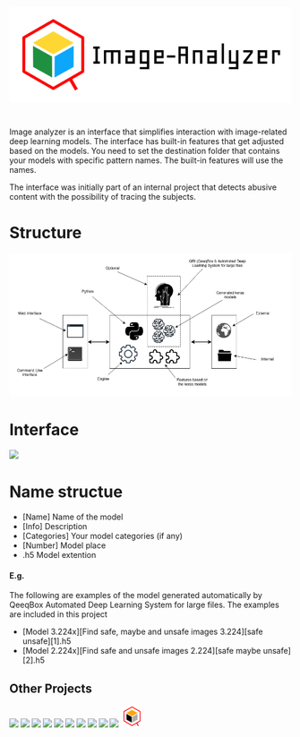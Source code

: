 <p align="center"> <img src="https://raw.githubusercontent.com/qeeqbox/image-analyzer/main/readme/imageanalyzer_logo.png"></p>

#
Image analyzer is an interface that simplifies interaction with image-related deep learning models. The interface has built-in features that get adjusted based on the models. You need to set the destination folder that contains your models with specific pattern names. The built-in features will use the names. 

The interface was initially part of an internal project that detects abusive content with the possibility of tracing the subjects.


# Structure
<img src="https://raw.githubusercontent.com/qeeqbox/image-analyzer/main/readme/structure.png">

# Interface
<img src="https://raw.githubusercontent.com/qeeqbox/image-analyzer/main/readme/intro.gif" style="max-width:768px"/>

# Name structue
- [Name]			  Name of the model
- [Info]			  Description
- [Categories]	Your model categories (if any)
- [Number]		  Model place
- .h5				    Model extention

#### E.g.
The following are examples of the model generated automatically by QeeqBox Automated Deep Learning System for large files. The examples are included in this project

- [Model 3.224x][Find safe, maybe and unsafe images 3.224][safe unsafe][1].h5
- [Model 2.224x][Find safe and unsafe images 2.224][safe maybe unsafe][2].h5

## Other Projects
[![](https://github.com/qeeqbox/.github/blob/main/data/analyzer.png)](https://github.com/qeeqbox/analyzer) [![](https://github.com/qeeqbox/.github/blob/main/data/chameleon.png)](https://github.com/qeeqbox/chameleon) [![](https://github.com/qeeqbox/.github/blob/main/data/honeypots.png)](https://github.com/qeeqbox/honeypots) [![](https://github.com/qeeqbox/.github/blob/main/data/osint.png)](https://github.com/qeeqbox/osint) [![](https://github.com/qeeqbox/.github/blob/main/data/url-sandbox.png)](https://github.com/qeeqbox/url-sandbox) [![](https://github.com/qeeqbox/.github/blob/main/data/mitre-visualizer.png)](https://github.com/qeeqbox/mitre-visualizer) [![](https://github.com/qeeqbox/.github/blob/main/data/woodpecker.png)](https://github.com/qeeqbox/woodpecker) [![](https://github.com/qeeqbox/.github/blob/main/data/docker-images.png)](https://github.com/qeeqbox/docker-images) [![](https://github.com/qeeqbox/.github/blob/main/data/seahorse.png)](https://github.com/qeeqbox/seahorse) [![](https://github.com/qeeqbox/.github/blob/main/data/rhino.png)](https://github.com/qeeqbox/rhino) [![](https://github.com/qeeqbox/.github/blob/main/data/raven.png)](https://github.com/qeeqbox/raven)
